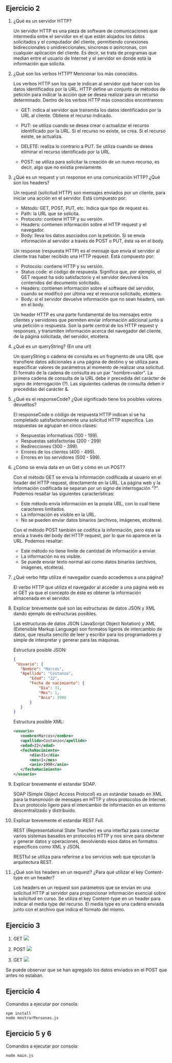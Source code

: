 ## Ejercicio 2

1. ¿Qué es un servidor HTTP?

   Un servidor HTTP es una pieza de software de comunicaciones que intermedia entre el servidor en el que están alojados los datos solicitados y el computador del cliente, permitiendo conexiones bidireccionales o unidireccionales, síncronas o asíncronas, con cualquier aplicación del cliente. Es decir, se trata de programas que median entre el usuario de Internet y el servidor en donde está la información que solicita.
   
   

2. ¿Qué son los verbos HTTP? Mencionar los más conocidos.

   Los verbos HTTP son los que le indican al servidor qué hacer con los datos identificados por la URL.  HTTP define un conjunto de métodos de petición para indicar la acción que se desea realizar para un recurso determinado. Dentro de los verbos HTTP más conocidos encontramos:

   - GET: indica al servidor que transmita los datos identificados por la URL al cliente. Obtiene el recurso indicado.

   - PUT: se utiliza cuando se desea crear o actualizar el recurso identificado por la URL. Si el recurso no existe, se crea. Si el recurso existe, se actualiza.

   - DELETE: realiza lo contrario a PUT. Se utiliza cuando se desea eliminar el recurso identificado por la URL.

   - POST: se utiliza para solicitar la creación de un nuevo recurso, es decir, algo que no existía previamente.
     


3. ¿Qué es un request y un response en una comunicación HTTP? ¿Qué son los headers?

   Un request (solicitud HTTP) son mensajes enviados por un cliente, para iniciar una acción en el servidor. Está compuesto por:

   - Método: GET, POST, PUT, etc. Indica que tipo de request es.
   - Path: la URL que se solicita.
   - Protocolo: contiene HTTP y su versión.
   - Headers: contienen información sobre el HTTP request y el navegador.
   - Body: lleva los datos asociados con la petición. Si se envía información al servidor a través de POST o PUT, ésta va en el body.

   Un response (respuesta HTTP) es el mensaje que envía el servidor al cliente tras haber recibido una HTTP request. Está compuesto por:

   - Protocolo: contiene HTTP y su versión.
   - Status code: el código de respuesta. Significa que, por ejemplo, el GET request ha sido satisfactorio y el servidor devolverá los contenidos del documento solicitado.
   - Headers: contienen información sobre el software del servidor, cuando se modificó por última vez el resource solicitado, etcétera.
   - Body: si el servidor devuelve información que no sean headers, van en el body.

   Un header HTTP es una parte fundamental de los mensajes entre clientes y servidores que permiten enviar información adicional junto a una petición o respuesta. Son la parte central de los HTTP request y responses, y transmiten información acerca del navegador del cliente, de la página solicitada, del servidor, etcétera.



4. ¿Qué es un queryString? (En una url)

   Un queryString o cadena de consulta es un fragmento de una URL que transfiere datos adicionales a una página de destino y se utiliza para especificar valores de parámetros al momento de realizar una solicitud. El formato de la cadena de consulta es un par "nombre=valor". La primera cadena de consulta de la URL debe ir precedida del carácter de signo de interrogación (?). Las siguientes cadenas de consulta deben ir precedidas del carácter &.
   


5. ¿Qué es el responseCode? ¿Qué significado tiene los posibles valores devueltos?

   El responseCode o código de respuesta HTTP indican si se ha completado satisfactoriamente una solicitud HTTP específica. Las respuestas se agrupan en cinco clases:

   - Respuestas informativas (100 - 199).
   - Respuestas satisfactorias (200 - 299)
   - Redirecciones (300 - 399).
   - Errores de los clientes (400 - 499).
   - Errores en los servidores (500 - 599).

   
   
6. ¿Cómo se envía data en un Get y cómo en un POST?

   Con el método GET se envía la información codificada al usuario en el header del HTTP request, directamente en la URL. La página web y la información codificada se separan por un signo de interrogación "?". Podemos resaltar las siguientes características:
   
   - Este método envía información en la propia URL, con lo cual tiene caracteres limitados.
   - La información es visible en la URL.
   - No se pueden enviar datos binarios (archivos, imágenes, etcétera).
   
   Con el método POST también se codifica la información, pero ésta se envía a través del body del HTTP request, por lo que no aparece en la URL. Podemos resaltar:
   
   - Este método no tiene límite de cantidad de información a enviar.
   - La información no es visible.
   - Se puede enviar texto normal así como datos binarios (archivos, imágenes, etcétera).  
   
   
   
7. ¿Qué verbo http utiliza el navegador cuando accedemos a una página?

   El verbo HTTP que utiliza el navegador al acceder a una página web es el GET ya que el concepto de éste es obtener la información almacenada en el servidor.

   
   
8. Explicar brevemente qué son las estructuras de datos JSON y XML dando ejemplo de estructuras posibles.

   Las estructuras de datos JSON (JavaScript Object Notation) y XML (Extensible Markup Language) son formatos ligeros de intercambio de datos, que resulta sencillo de leer y escribir para los programadores y simple de interpretar y generar para las máquinas.

   Estructura posible JSON:
	 ```json
   {
      "Usuario": {
        "Nombre": "Marcos",
        "Apellido": "Costanzo",
    		"Edad": "22",
    		"Fecha de nacimiento": {
    			"Dia": 31,
    			"Mes": 1,
    			"Anio": 1998
    		}
    	}
   }
	 ```
   Estructura posible XML:
	 ```xml
   <usuario>
    	<nombre>Marcos</nombre>
    	<apellido>Costanzo</apellido>
    	<edad>22</edad>
    	<fechaNacimiento>
    		<dia>31</dia>
    		<mes>1</mes>
    		<anio>1998</anio>
    	</fechaNacimiento>
   </usuario>
   ```


9. Explicar brevemente el estandar SOAP.

   SOAP (Simple Object Access Protocol) es un estándar basado en XML para la transmisión de mensajes en HTTP y otros protocolos de Internet. Es un protocolo ligero para el intercambio de información en un entorno descentralizado y distribuido.



10. Explicar brevemente el estandar REST Full.

    REST (Representational State Transfer) es una interfaz para conectar varios sistemas basados en protocolos HTTP y nos sirve para obvtener y generar datos y operaciones, devolviendo esos datos en formatos específicos como XML y JSON.

    RESTful se utiliza para referirse a los servicios web que ejecutan la arquitectura REST.
    


11. ¿Qué son los headers en un request? ¿Para qué utilizar el key Content-type en un header?

    Los headers en un request son parámetros que se envían en una solicitud HTTP al servidor para proporcionar información esencial sobre la solicitud en curso. Se utiliza el key Content-type en un header para indicar el media type del recurso. El media type es una cadena enviada junto con el archivo que indica el formato del mismo.

   

## Ejercicio 3

1. GET
	![](GET1.JPG)

2. POST
	![](POST.JPG)
	
3. GET
	![](GET2.JPG)

Se puede observar que se han agregado los datos enviados en el POST que antes no estaban.


## Ejercicio 4

Comandos a ejecutar por consola:
```
npm install
node mostrarPersonas.js
```


## Ejercicio 5 y 6

Comandos a ejecutar por consola:
```
node main.js
```
